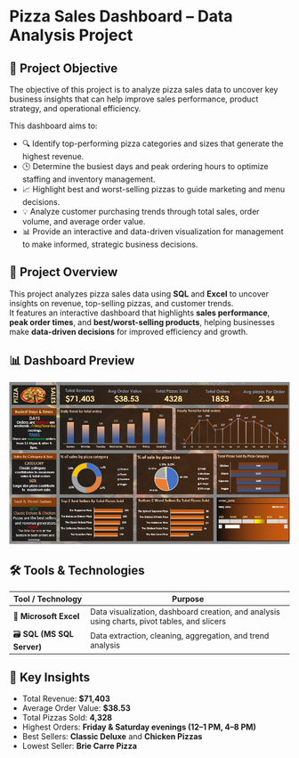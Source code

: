 #  Pizza Sales Dashboard – Data Analysis Project  

## 🎯 Project Objective  
The objective of this project is to analyze pizza sales data to uncover key business insights that can help improve sales performance, product strategy, and operational efficiency.  

This dashboard aims to:  
- 🔍 Identify top-performing pizza categories and sizes that generate the highest revenue.  
- 🕒 Determine the busiest days and peak ordering hours to optimize staffing and inventory management.  
- 📈 Highlight best and worst-selling pizzas to guide marketing and menu decisions.  
- 💡 Analyze customer purchasing trends through total sales, order volume, and average order value.  
- 📊 Provide an interactive and data-driven visualization for management to make informed, strategic business decisions.


## 📘 Project Overview  

This project analyzes pizza sales data using **SQL** and **Excel** to uncover insights on revenue, top-selling pizzas, and customer trends.  
It features an interactive dashboard that highlights **sales performance**, **peak order times**, and **best/worst-selling products**, helping businesses make **data-driven decisions** for improved efficiency and growth.  

## 📊 Dashboard Preview  

![Pizza Sales Dashboard](Pizza_sales_Dashboard.jpg)

## 🛠️ Tools & Technologies  

| Tool / Technology | Purpose |
|--------------------|----------|
| 🧮 **Microsoft Excel** | Data visualization, dashboard creation, and analysis using charts, pivot tables, and slicers |
| 🗃️ **SQL (MS SQL Server)** | Data extraction, cleaning, aggregation, and trend analysis |

## 🔎 Key Insights  
- Total Revenue: **$71,403**  
- Average Order Value: **$38.53**  
- Total Pizzas Sold: **4,328**  
- Highest Orders: **Friday & Saturday evenings (12–1 PM, 4–8 PM)**  
- Best Sellers: **Classic Deluxe** and **Chicken Pizzas**  
- Lowest Seller: **Brie Carre Pizza**


